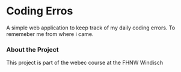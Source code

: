 # Coding Erros
A simple web application to keep track of my daily coding errors. To rememeber me from where i came.

### About the Project
This project is part of the webec course at the FHNW Windisch
